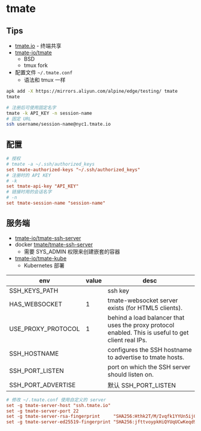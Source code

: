 # tmate

## Tips

- [tmate.io](https://tmate.io/) - 终端共享
- [tmate-io/tmate](https://github.com/tmate-io/tmate)
  - BSD
  - tmux fork
- 配置文件 `~/.tmate.conf`
  - 语法和 tmux 一样

```bash
apk add -X https://mirrors.aliyun.com/alpine/edge/testing/ tmate
tmate

# 注册后可使用固定名字
tmate -k API_KEY -n session-name
# 固定 URL
ssh username/session-name@nyc1.tmate.io
```

## 配置

```ini
# 授权
# tmate -a ~/.ssh/authorized_keys
set tmate-authorized-keys "~/.ssh/authorized_keys"
# 注册时的 API KEY
# -k
set tmate-api-key "API_KEY"
# 链接时用的会话名字
# -n
set tmate-session-name "session-name"
```

## 服务端

- [tmate-io/tmate-ssh-server](https://github.com/tmate-io/tmate-ssh-server)
- docker [tmate/tmate-ssh-server](https://hub.docker.com/r/tmate/tmate-ssh-server)
  - 需要 SYS_ADMIN 权限来创建嵌套的容器
- [tmate-io/tmate-kube](https://github.com/tmate-io/tmate-kube)
  - Kubernetes 部署

| env                | value | desc                                                                                                |
| ------------------ | ----- | --------------------------------------------------------------------------------------------------- |
| SSH_KEYS_PATH      |       | ssh key                                                                                             |
| HAS_WEBSOCKET      | 1     | tmate-websocket server exists (for HTML5 clients).                                                  |
| USE_PROXY_PROTOCOL | 1     | behind a load balancer that uses the proxy protocol enabled. This is useful to get client real IPs. |
| SSH_HOSTNAME       |       | configures the SSH hostname to advertise to tmate hosts.                                            |
| SSH_PORT_LISTEN    |       | port on which the SSH server should listen on.                                                      |
| SSH_PORT_ADVERTISE |       | 默认 SSH_PORT_LISTEN                                                                                |

```ini
# 修改 ~/.tmate.conf 使用自定义的 server
set -g tmate-server-host "ssh.tmate.io"
set -g tmate-server-port 22
set -g tmate-server-rsa-fingerprint     "SHA256:Hthk2T/M/Ivqfk1YYUn5ijC2Att3+UPzD7Rn72P5VWs"
set -g tmate-server-ed25519-fingerprint "SHA256:jfttvoypkHiQYUqUCwKeqd9d1fJj/ZiQlFOHVl6E9sI"
```
